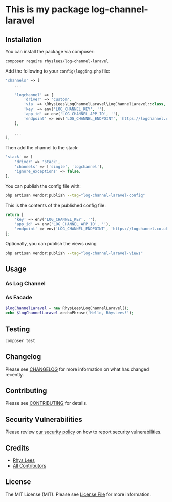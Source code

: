 # This is my package log-channel-laravel

## Installation

You can install the package via composer:

```bash
composer require rhyslees/log-channel-laravel
```

Add the following to your `config\logging.php` file:

```php
'channels' => [
    ...
    
    'logchannel' => [
        'driver' => 'custom',
        'via' => \RhysLees\LogChannelLaravel\LogChannelLaravel::class,
        'key' => env('LOG_CHANNEL_KEY', ''),
        'app_id' => env('LOG_CHANNEL_APP_ID', ''),
        'endpoint' => env('LOG_CHANNEL_ENDPOINT', 'https://logchannel.co.uk/api/app'),
    ],
    
    ...
],
```

Then add the channel to the stack:

```php
'stack' => [
    'driver' => 'stack',
    'channels' => ['single', 'logchannel'],
    'ignore_exceptions' => false,
],
```

You can publish the config file with:

```bash
php artisan vendor:publish --tag="log-channel-laravel-config"
```

This is the contents of the published config file:

```php
return [
    'key' => env('LOG_CHANNEL_KEY', ''),
    'app_id' => env('LOG_CHANNEL_APP_ID', ''),
    'endpoint' => env('LOG_CHANNEL_ENDPOINT', 'https://logchannel.co.uk/api/app'),
];
```

Optionally, you can publish the views using

```bash
php artisan vendor:publish --tag="log-channel-laravel-views"
```

## Usage

### As Log Channel



### As Facade

```php
$logChannelLaravel = new RhysLees\LogChannelLaravel();
echo $logChannelLaravel->echoPhrase('Hello, RhysLees!');
```

## Testing

```bash
composer test
```

## Changelog

Please see [CHANGELOG](CHANGELOG.md) for more information on what has changed recently.

## Contributing

Please see [CONTRIBUTING](CONTRIBUTING.md) for details.

## Security Vulnerabilities

Please review [our security policy](../../security/policy) on how to report security vulnerabilities.

## Credits

- [Rhys Lees](https://github.com/RhysLees)
- [All Contributors](../../contributors)

## License

The MIT License (MIT). Please see [License File](LICENSE.md) for more information.
